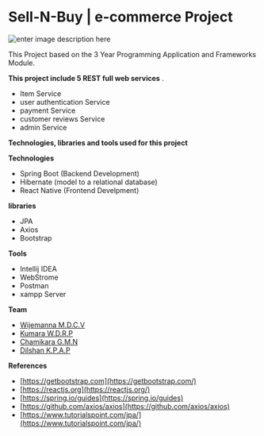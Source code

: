 
# Sell-N-Buy | e-commerce Project 

![enter image description here](https://lh3.googleusercontent.com/wkN7JoZ1D208j4dmAAcvqG00F0Xoy9JNNWzoKeFJFNX_QKJ-UCuUgmRE5ZuIptWLwQHB3FAIQVWf)

This Project based on the 3 Year Programming Application and Frameworks Module. 

**This project include 5 REST full web services** .
 - Item Service
 - user authentication Service
 - payment Service
 - customer reviews Service
 - admin Service

**Technologies, libraries and tools used for this project**

**Technologies**
 - Spring Boot (Backend Development)
 - Hibernate (model to a relational database)
 - React Native (Frontend Develpment)
 
**libraries** 
 - JPA 
 - Axios
 - Bootstrap
 
 **Tools**
 - Intellij IDEA
 - WebStrome
 - Postman
 - xampp Server


 **Team**
 
 - [Wijemanna M.D.C.V](https://github.com/chathurkavishmantha)
 - [Kumara W.D.R.P](https://github.com/Dilshan97)
 - [Chamikara G.M.N](https://github.com/NuwanChamikara)
 - [Dilshan K.P.A.P](https://github.com/djashan)

  **References**
 - [https://getbootstrap.com](https://getbootstrap.com/)
 - [https://reactjs.org](https://reactjs.org/)
 - [https://spring.io/guides](https://spring.io/guides)
 - [https://github.com/axios/axios](https://github.com/axios/axios)
 - [https://www.tutorialspoint.com/jpa/](https://www.tutorialspoint.com/jpa/)
	 
 
   
 
